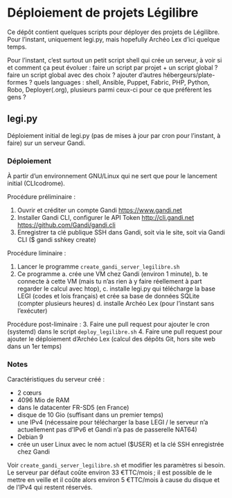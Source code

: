 Déploiement de projets Légilibre
================================

Ce dépôt contient quelques scripts pour déployer des projets de Légilibre. Pour l’instant, uniquement legi.py, mais hopefully Archéo Lex d’ici quelque temps.

Pour l’instant, c’est surtout un petit script shell qui crée un serveur, à voir si et comment ça peut évoluer : faire un script par projet + un script global ? faire un script global avec des choix ? ajouter d’autres hébergeurs/plate-formes ? quels languages : shell, Ansible, Puppet, Fabric, PHP, Python, Robo, Deployer(.org), plusieurs parmi ceux-ci pour ce que préfèrent les gens ?

legi.py
-------

Déploiement initial de legi.py (pas de mises à jour par cron pour l’instant, à faire) sur un serveur Gandi.

### Déploiement

À partir d’un environnement GNU/Linux qui ne sert que pour le lancement initial (CLIcodrome).

Procédure préliminaire :
1. Ouvrir et créditer un compte Gandi https://www.gandi.net
2. Installer Gandi CLI, configurer le API Token http://cli.gandi.net https://github.com/Gandi/gandi.cli
3. Enregistrer ta clé publique SSH dans Gandi, soit via le site, soit via Gandi CLI ($ gandi sshkey create)

Procédure liminaire :
1. Lancer le programme `create_gandi_server_legilibre.sh`
2. Ce programme
   a. crée une VM chez Gandi (environ 1 minute),
   b. te connecte à cette VM (mais tu n’as rien à y faire réellement à part regarder le calcul avec htop),
   c. installe legi.py qui télécharge la base LEGI (codes et lois français) et crée sa base de données SQLite (compter plusieurs heures)
   d. installe Archéo Lex (pour l’instant sans l’exécuter)

Procédure post-liminaire :
3. Faire une pull request pour ajouter le cron (systemd) dans le script `deploy_legilibre.sh`
4. Faire une pull request pour ajouter le déploiement d’Archéo Lex (calcul des dépôts Git, hors site web dans un 1er temps)

### Notes

Caractéristiques du serveur créé :
- 2 cœurs
- 4096 Mio de RAM
- dans le datacenter FR-SD5 (en France)
- disque de 10 Gio (suffisant dans un premier temps)
- une IPv4 (nécessaire pour télécharger la base LEGI / le serveur n’a actuellement pas d’IPv6 et Gandi n’a pas de passerelle NAT64)
- Debian 9
- crée un user Linux avec le nom actuel ($USER) et la clé SSH enregistrée chez Gandi

Voir `create_gandi_server_legilibre.sh` et modifier les paramètres si besoin. Le serveur par défaut coûte environ 33 €TTC/mois ; il est possible de le mettre en veille et il coûte alors environ 5 €TTC/mois à cause du disque et de l’IPv4 qui restent réservés.
